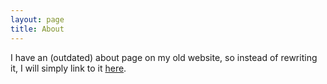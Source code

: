 ```yaml
---
layout: page
title: About
---
```


I have an (outdated) about page on my old website, so instead of rewriting it, I will simply link to it [here](http://www.mitchellatlas.com/about/).